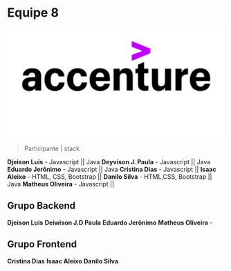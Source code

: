 # Equipe 8

<img src="accenture.png" alt="accenture" width="550" heigth="90"/>

 > Participante | stack
 
**Djeison Luis** - Javascript || Java
**Deyvison J. Paula** - Javascript || Java
**Eduardo Jerônimo** - Javascript || Java
**Cristina Dias** - Javascript ||
**Isaac Aleixo** - HTML, CSS, Bootstrap ||
**Danilo Silva** - HTML,CSS, Bootstrap || Java
**Matheus Oliveira** - Javascript ||


## Grupo Backend


**Djeison Luis**
**Deiwison J.D Paula**
**Eduardo Jerônimo**
**Matheus Oliveira** - 

## Grupo Frontend

**Cristina Dias**
**Isaac Aleixo** 
**Danilo Silva**